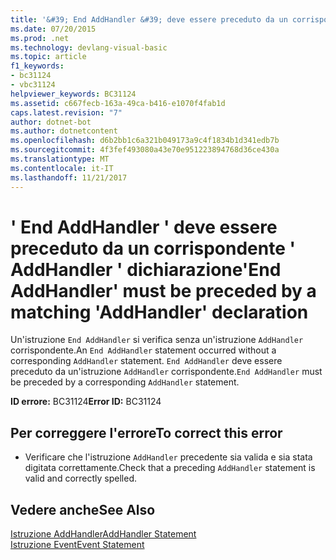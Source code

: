 ```yaml
---
title: '&#39; End AddHandler &#39; deve essere preceduto da un corrispondente &#39; AddHandler &#39; dichiarazione'
ms.date: 07/20/2015
ms.prod: .net
ms.technology: devlang-visual-basic
ms.topic: article
f1_keywords:
- bc31124
- vbc31124
helpviewer_keywords: BC31124
ms.assetid: c667fecb-163a-49ca-b416-e1070f4fab1d
caps.latest.revision: "7"
author: dotnet-bot
ms.author: dotnetcontent
ms.openlocfilehash: d6b2bb1c6a321b049173a9c4f1834b1d341edb7b
ms.sourcegitcommit: 4f3fef493080a43e70e951223894768d36ce430a
ms.translationtype: MT
ms.contentlocale: it-IT
ms.lasthandoff: 11/21/2017
---
```

# <a name="39end-addhandler39-must-be-preceded-by-a-matching-39addhandler39-declaration"></a><span data-ttu-id="e728e-102">&#39; End AddHandler &#39; deve essere preceduto da un corrispondente &#39; AddHandler &#39; dichiarazione</span><span class="sxs-lookup"><span data-stu-id="e728e-102">&#39;End AddHandler&#39; must be preceded by a matching &#39;AddHandler&#39; declaration</span></span>
<span data-ttu-id="e728e-103">Un'istruzione `End AddHandler` si verifica senza un'istruzione `AddHandler` corrispondente.</span><span class="sxs-lookup"><span data-stu-id="e728e-103">An `End AddHandler` statement occurred without a corresponding `AddHandler` statement.</span></span> <span data-ttu-id="e728e-104">`End AddHandler` deve essere preceduto da un'istruzione `AddHandler` corrispondente.</span><span class="sxs-lookup"><span data-stu-id="e728e-104">`End AddHandler` must be preceded by a corresponding `AddHandler` statement.</span></span>  
  
 <span data-ttu-id="e728e-105">**ID errore:** BC31124</span><span class="sxs-lookup"><span data-stu-id="e728e-105">**Error ID:** BC31124</span></span>  
  
## <a name="to-correct-this-error"></a><span data-ttu-id="e728e-106">Per correggere l'errore</span><span class="sxs-lookup"><span data-stu-id="e728e-106">To correct this error</span></span>  
  
-   <span data-ttu-id="e728e-107">Verificare che l'istruzione `AddHandler` precedente sia valida e sia stata digitata correttamente.</span><span class="sxs-lookup"><span data-stu-id="e728e-107">Check that a preceding `AddHandler` statement is valid and correctly spelled.</span></span>  
  
## <a name="see-also"></a><span data-ttu-id="e728e-108">Vedere anche</span><span class="sxs-lookup"><span data-stu-id="e728e-108">See Also</span></span>  
 [<span data-ttu-id="e728e-109">Istruzione AddHandler</span><span class="sxs-lookup"><span data-stu-id="e728e-109">AddHandler Statement</span></span>](../../visual-basic/language-reference/statements/addhandler-statement.md)  
 [<span data-ttu-id="e728e-110">Istruzione Event</span><span class="sxs-lookup"><span data-stu-id="e728e-110">Event Statement</span></span>](../../visual-basic/language-reference/statements/event-statement.md)
